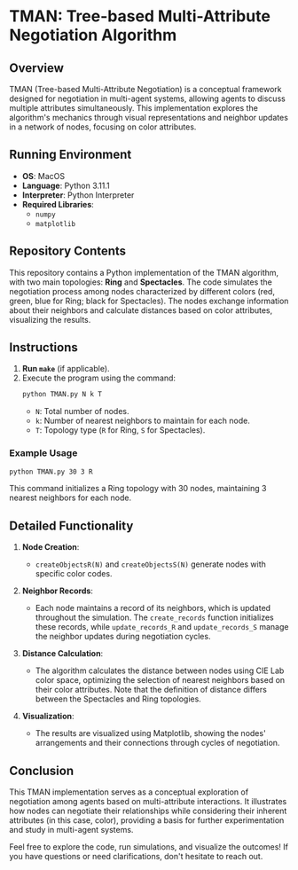 # TMAN: Tree-based Multi-Attribute Negotiation Algorithm

## Overview

TMAN (Tree-based Multi-Attribute Negotiation) is a conceptual framework designed for negotiation in multi-agent systems, allowing agents to discuss multiple attributes simultaneously. This implementation explores the algorithm's mechanics through visual representations and neighbor updates in a network of nodes, focusing on color attributes.

## Running Environment

- **OS**: MacOS
- **Language**: Python 3.11.1
- **Interpreter**: Python Interpreter
- **Required Libraries**: 
  - `numpy`
  - `matplotlib`

## Repository Contents

This repository contains a Python implementation of the TMAN algorithm, with two main topologies: **Ring** and **Spectacles**. The code simulates the negotiation process among nodes characterized by different colors (red, green, blue for Ring; black for Spectacles). The nodes exchange information about their neighbors and calculate distances based on color attributes, visualizing the results.

## Instructions

1. **Run `make`** (if applicable).
2. Execute the program using the command:
   ```bash
   python TMAN.py N k T
   ```
   - `N`: Total number of nodes.
   - `k`: Number of nearest neighbors to maintain for each node.
   - `T`: Topology type (`R` for Ring, `S` for Spectacles).

### Example Usage

```bash
python TMAN.py 30 3 R
```
This command initializes a Ring topology with 30 nodes, maintaining 3 nearest neighbors for each node.

## Detailed Functionality

1. **Node Creation**:
   - `createObjectsR(N)` and `createObjectsS(N)` generate nodes with specific color codes.
   
2. **Neighbor Records**:
   - Each node maintains a record of its neighbors, which is updated throughout the simulation. The `create_records` function initializes these records, while `update_records_R` and `update_records_S` manage the neighbor updates during negotiation cycles.

3. **Distance Calculation**:
   - The algorithm calculates the distance between nodes using CIE Lab color space, optimizing the selection of nearest neighbors based on their color attributes. Note that the definition of distance differs between the Spectacles and Ring topologies.

4. **Visualization**:
   - The results are visualized using Matplotlib, showing the nodes' arrangements and their connections through cycles of negotiation.

## Conclusion

This TMAN implementation serves as a conceptual exploration of negotiation among agents based on multi-attribute interactions. It illustrates how nodes can negotiate their relationships while considering their inherent attributes (in this case, color), providing a basis for further experimentation and study in multi-agent systems.

Feel free to explore the code, run simulations, and visualize the outcomes! If you have questions or need clarifications, don't hesitate to reach out.
